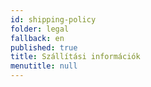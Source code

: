 ```yaml
---
id: shipping-policy
folder: legal
fallback: en
published: true
title: Szállítási információk
menutitle: null
---
```

